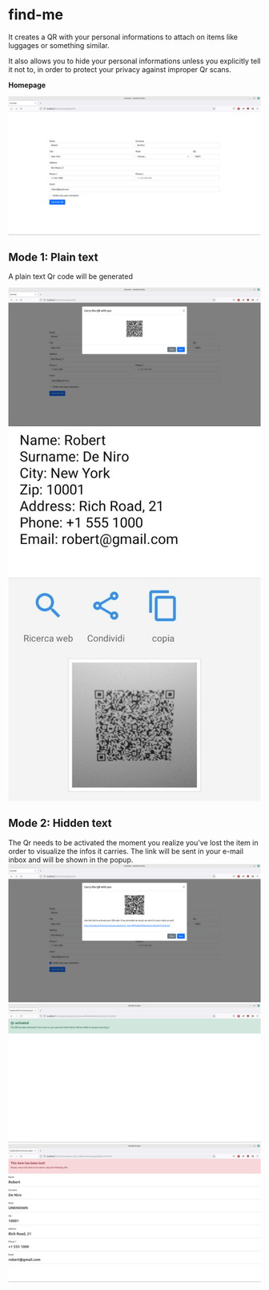 # find-me
It creates a QR with your personal informations to attach on items like luggages or something similar. 

It also allows you to hide your personal informations unless you explicitly tell it not to, in order to protect your privacy against improper Qr scans.

**Homepage**

<img src="/images/example1.png"/>

## Mode 1: Plain text

A plain text Qr code will be generated

<img src="/images/example2.png"/>
<img src="/images/example3.jpeg"/>

## Mode 2: Hidden text
The Qr needs to be activated the moment you realize you've lost the item in order to visualize the infos it carries. The link will be sent in your e-mail inbox and will be shown in the popup.
<img src="/images/example4.png"/>
<img src="/images/example5.png"/>
<img src="/images/example6.png"/>

